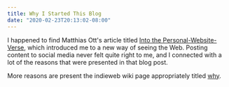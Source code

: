 ```yaml
---
title: Why I Started This Blog
date: "2020-02-23T20:13:02-08:00"
---
```


I happened to find Matthias Ott's article titled [Into the Personal-Website-Verse][], which introduced me to a new way of seeing the Web. Posting content to social media never felt quite right to me, and I connected with a lot of the reasons that were presented in that blog post.

More reasons are present the indieweb wiki page appropriately titled [why][].

[Into the Personal-Website-Verse]: https://matthiasott.com/articles/into-the-personal-website-verse
[why]: https://indieweb.org/why
